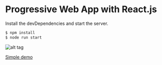 # Progressive Web App with React.js 

Install the devDependencies and start the server.

```sh
$ npm install
$ node run start
```
![alt tag](https://raw.githubusercontent.com/almeida-matheus/webapp-reactjs-brazilian-artists/master/img.png)

[Simple demo](https://webapp-brazilian-artists.surge.sh/)
